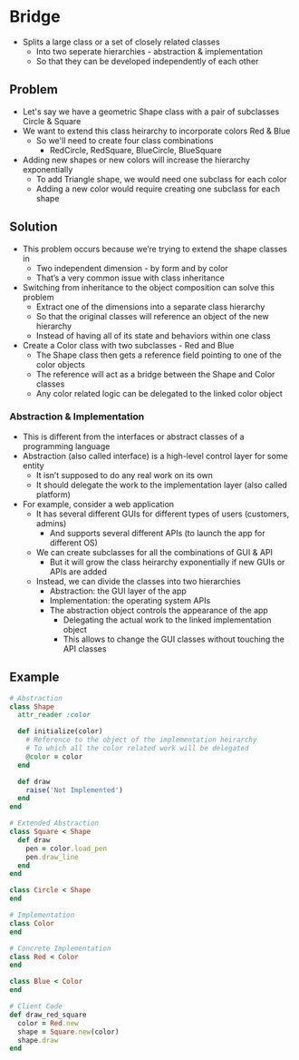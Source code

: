 # Bridge

-   Splits a large class or a set of closely related classes
    -   Into two seperate hierarchies - abstraction & implementation
    -   So that they can be developed independently of each other

## Problem

-   Let's say we have a geometric Shape class with a pair of subclasses Circle & Square
-   We want to extend this class heirarchy to incorporate colors Red & Blue
    -   So we'll need to create four class combinations
        -   RedCircle, RedSquare, BlueCircle, BlueSquare
-   Adding new shapes or new colors will increase the hierarchy exponentially
    -   To add Triangle shape, we would need one subclass for each color
    -   Adding a new color would require creating one subclass for each shape

## Solution

-   This problem occurs because we’re trying to extend the shape classes in
    -   Two independent dimension - by form and by color
    -   That’s a very common issue with class inheritance
-   Switching from inheritance to the object composition can solve this problem
    -   Extract one of the dimensions into a separate class hierarchy
    -   So that the original classes will reference an object of the new hierarchy
    -   Instead of having all of its state and behaviors within one class
-   Create a Color class with two subclasses - Red and Blue
    -   The Shape class then gets a reference field pointing to one of the color objects
    -   The reference will act as a bridge between the Shape and Color classes
    -   Any color related logic can be delegated to the linked color object

### Abstraction & Implementation

-   This is different from the interfaces or abstract classes of a programming language
-   Abstraction (also called interface) is a high-level control layer for some entity
    -   It isn’t supposed to do any real work on its own
    -   It should delegate the work to the implementation layer (also called platform)
-   For example, consider a web application
    -   It has several different GUIs for different types of users (customers, admins)
        -   And supports several different APIs (to launch the app for different OS)
    -   We can create subclasses for all the combinations of GUI & API
        -   But it will grow the class heirarchy exponentially if new GUIs or APIs are added
    -   Instead, we can divide the classes into two hierarchies
        -   Abstraction: the GUI layer of the app
        -   Implementation: the operating system APIs
        -   The abstraction object controls the appearance of the app
            -   Delegating the actual work to the linked implementation object
            -   This allows to change the GUI classes without touching the API classes

## Example

```rb
# Abstraction
class Shape
  attr_reader :color

  def initialize(color)
    # Reference to the object of the implementation heirarchy
    # To which all the color related work will be delegated
    @color = color
  end

  def draw
    raise('Not Implemented')
  end
end

# Extended Abstraction
class Square < Shape
  def draw
    pen = color.load_pen
    pen.draw_line
  end
end

class Circle < Shape
end

# Implementation
class Color
end

# Concrete Implementation
class Red < Color
end

class Blue < Color
end

# Client Code
def draw_red_square
  color = Red.new
  shape = Square.new(color)
  shape.draw
end
```
